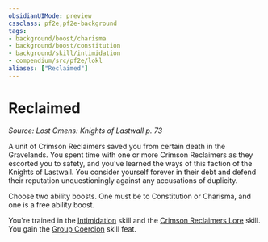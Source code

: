 ```yaml
---
obsidianUIMode: preview
cssclass: pf2e,pf2e-background
tags:
- background/boost/charisma
- background/boost/constitution
- background/skill/intimidation
- compendium/src/pf2e/lokl
aliases: ["Reclaimed"]
---
```

# Reclaimed
*Source: Lost Omens: Knights of Lastwall p. 73*  

A unit of Crimson Reclaimers saved you from certain death in the Gravelands. You spent time with one or more Crimson Reclaimers as they escorted you to safety, and you've learned the ways of this faction of the Knights of Lastwall. You consider yourself forever in their debt and defend their reputation unquestioningly against any accusations of duplicity.

Choose two ability boosts. One must be to Constitution or Charisma, and one is a free ability boost.

You're trained in the [Intimidation](skills.md#Intimidation) skill and the [Crimson Reclaimers Lore](skills.md#Lore) skill. You gain the [Group Coercion](group-coercion.md) skill feat.